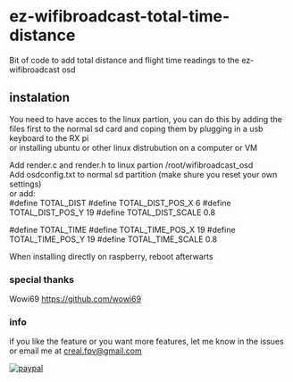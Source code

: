 # ez-wifibroadcast-total-time-distance
Bit of code to add total distance and flight time readings to the ez-wifibroadcast osd



## instalation

You need to have acces to the linux partion, you can do this by adding the files first to the normal sd card and coping them by plugging in a usb keyboard to the RX pi  
or installing ubuntu or other linux distrubution on a computer or VM  

Add render.c and render.h to linux partion /root/wifibroadcast_osd  
Add osdconfig.txt to normal sd partition (make shure you reset your own settings)  
or add:   
#define TOTAL_DIST
#define TOTAL_DIST_POS_X 6
#define TOTAL_DIST_POS_Y 19
#define TOTAL_DIST_SCALE 0.8

#define TOTAL_TIME
#define TOTAL_TIME_POS_X 19
#define TOTAL_TIME_POS_Y 19
#define TOTAL_TIME_SCALE 0.8
  
  
When installing directly on raspberry, reboot afterwarts 

### special thanks

Wowi69 https://github.com/wowi69  

### info

if you like the feature or you want more features, let me know in the issues or email me at creal.fpv@gmail.com

[![paypal](https://www.paypalobjects.com/en_US/i/btn/btn_donateCC_LG.gif)](https://www.paypal.com/cgi-bin/webscr?cmd=_s-xclick&hosted_button_id=LYV6YK5GF9ZAW)

